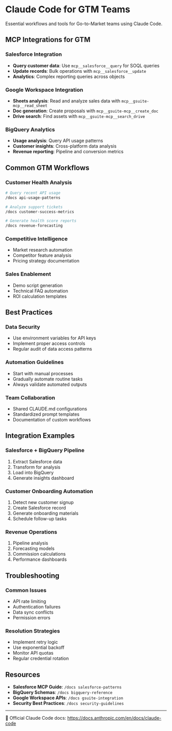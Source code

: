 # Claude Code for GTM Teams

Essential workflows and tools for Go-to-Market teams using Claude Code.

## MCP Integrations for GTM

### Salesforce Integration
- **Query customer data**: Use `mcp__salesforce__query` for SOQL queries
- **Update records**: Bulk operations with `mcp__salesforce__update`
- **Analytics**: Complex reporting queries across objects

### Google Workspace Integration  
- **Sheets analysis**: Read and analyze sales data with `mcp__gsuite-mcp__read_sheet`
- **Doc generation**: Create proposals with `mcp__gsuite-mcp__create_doc`
- **Drive search**: Find assets with `mcp__gsuite-mcp__search_drive`

### BigQuery Analytics
- **Usage analysis**: Query API usage patterns
- **Customer insights**: Cross-platform data analysis
- **Revenue reporting**: Pipeline and conversion metrics

## Common GTM Workflows

### Customer Health Analysis
```bash
# Query recent API usage
/docs api-usage-patterns

# Analyze support tickets
/docs customer-success-metrics

# Generate health score reports
/docs revenue-forecasting
```

### Competitive Intelligence
- Market research automation
- Competitor feature analysis
- Pricing strategy documentation

### Sales Enablement
- Demo script generation
- Technical FAQ automation  
- ROI calculation templates

## Best Practices

### Data Security
- Use environment variables for API keys
- Implement proper access controls
- Regular audit of data access patterns

### Automation Guidelines
- Start with manual processes
- Gradually automate routine tasks
- Always validate automated outputs

### Team Collaboration
- Shared CLAUDE.md configurations
- Standardized prompt templates
- Documentation of custom workflows

## Integration Examples

### Salesforce + BigQuery Pipeline
1. Extract Salesforce data
2. Transform for analysis
3. Load into BigQuery
4. Generate insights dashboard

### Customer Onboarding Automation
1. Detect new customer signup
2. Create Salesforce record
3. Generate onboarding materials
4. Schedule follow-up tasks

### Revenue Operations
1. Pipeline analysis
2. Forecasting models
3. Commission calculations  
4. Performance dashboards

## Troubleshooting

### Common Issues
- API rate limiting
- Authentication failures
- Data sync conflicts
- Permission errors

### Resolution Strategies
- Implement retry logic
- Use exponential backoff
- Monitor API quotas
- Regular credential rotation

## Resources

- **Salesforce MCP Guide**: `/docs salesforce-patterns`  
- **BigQuery Schemas**: `/docs bigquery-reference`
- **Google Workspace APIs**: `/docs gsuite-integration`
- **Security Best Practices**: `/docs security-guidelines`

---

📖 Official Claude Code docs: https://docs.anthropic.com/en/docs/claude-code